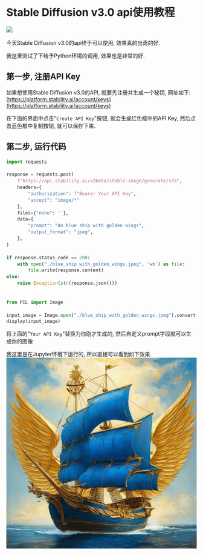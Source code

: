 # Stable Diffusion v3.0 api使用教程

![](https://images.squarespace-cdn.com/content/v1/6213c340453c3f502425776e/e99c4613-b995-409e-b9e2-2f0d92643998/SD3+API+Blog+6.png?format=2500w)


今天Stable Diffusion v3.0的api终于可以使用, 效果真的出奇的好.

我这里测试了下给予Python环境的调用, 效果也是非常的好.

## 第一步, 注册API Key
如果想使用Stable Diffusion v3.0的API, 就要先注册并生成一个秘钥, 网址如下:
[https://platform.stability.ai/account/keys](https://platform.stability.ai/account/keys)

在下面的界面中点击"`Create API Key`"按钮, 就会生成红色框中的API Key, 然后点击蓝色框中复制按钮, 就可以保存下来.

## 第二步, 运行代码

```python
import requests

response = requests.post(
    f"https://api.stability.ai/v2beta/stable-image/generate/sd3",
    headers={
        "authorization": f"Bearer Your API Key",
        "accept": "image/*"
    },
    files={"none": ''},
    data={
        "prompt": "An blue ship with golden wings",
        "output_format": "jpeg",
    },
)

if response.status_code == 200:
    with open("./blue_ship_with_golden_wings.jpeg", 'wb') as file:
        file.write(response.content)
else:
    raise Exception(str(response.json()))


from PIL import Image

input_image = Image.open("./blue_ship_with_golden_wings.jpeg").convert("RGB")
display(input_image)
```
将上面的"`Your API Key`"替换为你刚才生成的, 然后自定义prompt字段就可以生成你的图像

我这里是在Jupyter环境下运行的, 所以直接可以看到如下效果.
![](2.jpeg)






















































